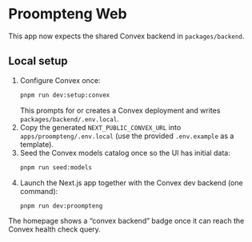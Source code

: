 # Proompteng Web

This app now expects the shared Convex backend in `packages/backend`.

## Local setup

1. Configure Convex once:
   ```sh
   pnpm run dev:setup:convex
   ```
   This prompts for or creates a Convex deployment and writes `packages/backend/.env.local`.
2. Copy the generated `NEXT_PUBLIC_CONVEX_URL` into `apps/proompteng/.env.local` (use the provided `.env.example` as a template).
3. Seed the Convex models catalog once so the UI has initial data:
   ```sh
   pnpm run seed:models
   ```
4. Launch the Next.js app together with the Convex dev backend (one command):
   ```sh
   pnpm run dev:proompteng
   ```

The homepage shows a “convex backend” badge once it can reach the Convex health check query.
